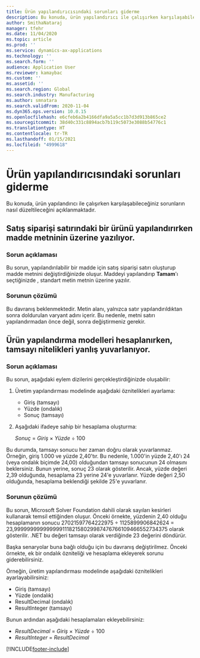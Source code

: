 ```yaml
---
title: Ürün yapılandırıcısındaki sorunları giderme
description: Bu konuda, ürün yapılandırıcı ile çalışırken karşılaşabileceğiniz sorunların nasıl düzeltileceğini açıklanmaktadır.
author: SmithaNataraj
manager: tfehr
ms.date: 11/04/2020
ms.topic: article
ms.prod: ''
ms.service: dynamics-ax-applications
ms.technology: ''
ms.search.form: ''
audience: Application User
ms.reviewer: kamaybac
ms.custom: ''
ms.assetid: ''
ms.search.region: Global
ms.search.industry: Manufacturing
ms.author: smnatara
ms.search.validFrom: 2020-11-04
ms.dyn365.ops.version: 10.0.15
ms.openlocfilehash: e6cfeb6a2b4166dfa9a5a5cc1b7d3d913b865ce2
ms.sourcegitcommit: 38d40c331c8894acb7b119c5073e3088b54776c1
ms.translationtype: HT
ms.contentlocale: tr-TR
ms.lasthandoff: 01/15/2021
ms.locfileid: "4999618"
---
```

# <a name="troubleshoot-the-product-configurator"></a>Ürün yapılandırıcısındaki sorunları giderme

Bu konuda, ürün yapılandırıcı ile çalışırken karşılaşabileceğiniz sorunların nasıl düzeltileceğini açıklanmaktadır.

## <a name="item-text-is-overwritten-when-i-configure-a-product-on-a-sales-order-line"></a>Satış siparişi satırındaki bir ürünü yapılandırırken madde metninin üzerine yazılıyor.

### <a name="issue-description"></a>Sorun açıklaması

Bu sorun, yapılandırılabilir bir madde için satış siparişi satırı oluşturup madde metnini değiştirdiğinizde oluşur. Maddeyi yapılandırıp **Tamam**'ı seçtiğinizde , standart metin metnin üzerine yazılır.

### <a name="issue-resolution"></a>Sorunun çözümü

Bu davranış beklenmektedir. Metin alanı, yalnızca satır yapılandırıldıktan sonra doldurulan varyant adını içerir. Bu nedenle, metni satırı yapılandırmadan önce değil, sonra değiştirmeniz gerekir.

## <a name="integer-attributes-are-incorrectly-rounded-when-product-configuration-models-are-calculated"></a>Ürün yapılandırma modelleri hesaplanırken, tamsayı nitelikleri yanlış yuvarlanıyor.

### <a name="issue-description"></a>Sorun açıklaması

Bu sorun, aşağıdaki eylem dizilerini gerçekleştirdiğinizde oluşabilir:

1. Üretim yapılandırması modelinde aşağıdaki öznitelikleri ayarlama:

    - Giriş (tamsayı)
    - Yüzde (ondalık)
    - Sonuç (tamsayı)

2. Aşağıdaki ifadeye sahip bir hesaplama oluşturma:

    *Sonuç* = *Giriş* × *Yüzde* ÷ 100

Bu durumda, tamsayı sonucu her zaman doğru olarak yuvarlanmaz. Örneğin, giriş 1.000 ve yüzde 2,40'tır. Bu nedenle, 1.000'in yüzde 2,40'ı 24 (veya ondalık biçimde 24,00) olduğundan tamsayı sonucunun 24 olmasını beklersiniz. Bunun yerine, sonuç 23 olarak gösterilir. Ancak, yüzde değeri 2,39 olduğunda, hesaplama 23 yerine 24'e yuvarlanır. Yüzde değeri 2,50 olduğunda, hesaplama beklendiği şekilde 25'e yuvarlanır.

### <a name="issue-resolution"></a>Sorunun çözümü

Bu sorun, Microsoft Solver Foundation dahili olarak sayıları kesirleri kullanarak temsil ettiğinden oluşur. Önceki örnekte, yüzdenin 2,40 olduğu hesaplamanın sonucu 27021597764222975 ÷ 1125899906842624 = 23,99999999999999911182158029987476766109466552734375 olarak gösterilir. .NET bu değeri tamsayı olarak verdiğinde 23 değerini döndürür.

Başka senaryolar buna bağlı olduğu için bu davranış değiştirilmez. Önceki örnekte, ek bir ondalık özniteliği ve hesaplama ekleyerek sorunu giderebilirsiniz.

Örneğin, üretim yapılandırması modelinde aşağıdaki öznitelikleri ayarlayabilirsiniz:

- Giriş (tamsayı)
- Yüzde (ondalık)
- ResultDecimal (ondalık)
- ResultInteger (tamsayı)

Bunun ardından aşağıdaki hesaplamaları ekleyebilirsiniz:

- *ResultDecimal* = *Giriş* × *Yüzde* ÷ 100
- *ResultInteger* = *ResultDecimal*


[!INCLUDE[footer-include](../../includes/footer-banner.md)]